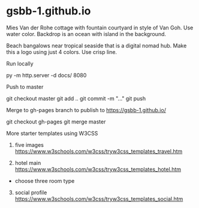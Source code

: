 ﻿# gsbb-1.github.io


Mies Van der Rohe cottage with fountain courtyard in style of Van Goh. Use water color. Backdrop is an ocean with island in the background.

Beach bangalows near tropical seaside that is a digital nomad hub. Make this a logo using just 4 colors. Use crisp line.


Run locally

py -m http.server -d docs/ 8080

Push to master


git checkout master
git add ..
git commit -m "..."
git push

Merge to gh-pages branch to publish to https://gsbb-1.github.io/

git checkout gh-pages
git merge master





More starter templates using W3CSS


1. five images
https://www.w3schools.com/w3css/tryw3css_templates_travel.htm

2. hotel main
https://www.w3schools.com/w3css/tryw3css_templates_hotel.htm
- choose three room type


3. social profile
https://www.w3schools.com/w3css/tryw3css_templates_social.htm
